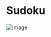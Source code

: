 # Sudoku

![image](https://user-images.githubusercontent.com/62633786/128658328-ae577563-1898-4b4a-88cb-577c0a79753c.png)
